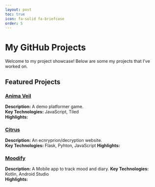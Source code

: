 ```yaml
---
layout: post
toc: true
icon: fa-solid fa-briefcase
order: 5
---
```


# My GitHub Projects

Welcome to my project showcase! Below are some my projects that I’ve worked on.

## Featured Projects

### [Anima Veil](https://github.com/yourusername/project-one)
**Description:** A demo platformer game.  
**Key Technologies:** JavaScript, Tiled  
**Highlights:**  


### [Citrus](https://github.com/yourusername/project-two)
**Description:** An ecnryprion/decryption website.  
**Key Technologies:** Flask, Pyhton, JavaScript
**Highlights:**  


### [Moodify](https://github.com/yourusername/project-two)
**Description:** A Mobile app to track mood and diary.
**Key Technologies:** Kotlin, Android Studio  
**Highlights:**  

